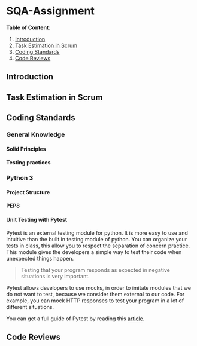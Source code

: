 # SQA-Assignment

**Table of Content**:
1. [Introduction](https://github.com/Harmos274/SQA-Assignment#introduction)
2. [Task Estimation in Scrum](https://github.com/Harmos274/SQA-Assignment#task-estimation-in-scrum)
3. [Coding Standards](https://github.com/Harmos274/SQA-Assignment#coding-standards)
4. [Code Reviews](https://github.com/Harmos274/SQA-Assignment#code-reviews)

## Introduction

## Task Estimation in Scrum

## Coding Standards

### General Knowledge

#### Solid Principles

#### Testing practices

### Python 3

#### Project Structure

#### PEP8 

#### Unit Testing with Pytest

Pytest is an external testing module for python. It is more easy to use and intuitive than the built in testing module of python.
You can organize your tests in class, this allow you to respect the separation of concern practice.
This module gives the developers a simple way to test their code when unexpected things happen.

>Testing that your program responds as expected in negative situations is very important.

Pytest allows developers to use mocks, in order to imitate modules that we do not want to test, because we consider them external to our code. For example, you can mock HTTP responses to test your program in a lot of different situations.

You can get a full guide of Pytest by reading this [article](https://medium.com/worldsensing-techblog/tips-and-tricks-for-unit-tests-b35af5ba79b1).

## Code Reviews

